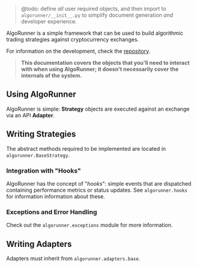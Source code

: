 > @todo: define *all* user required objects, and then import to `algorunner/__init__.py`
> to simplify document generation *and* developer experience.

AlgoRunner is a simple framework that can be used to build algorithmic trading strategies against cryptocurrency exchanges.

For information on the development, check the [repository](https://github.com/FergusInLondon/Runner).

> **This documentation covers the objects that you'll need to interact with when using AlgoRunner; it doesn't necessarily cover the internals of the system.**

## Using AlgoRunner

AlgoRunner is simple: **Strategy** objects are executed against an exchange via an API **Adapter**.

## Writing Strategies

The abstract methods required to be implemented are located in `algorunner.BaseStrategy`.

### Integration with "Hooks"

AlgoRunner has the concept of "*hooks*": simple events that are dispatched containing performance metrics or status updates. See `algorunner.hooks` for information information about these.

### Exceptions and Error Handling

Check out the `algorunner.exceptions` module for more information.

## Writing Adapters

Adapters must inherit from `algorunner.adapters.base`.

